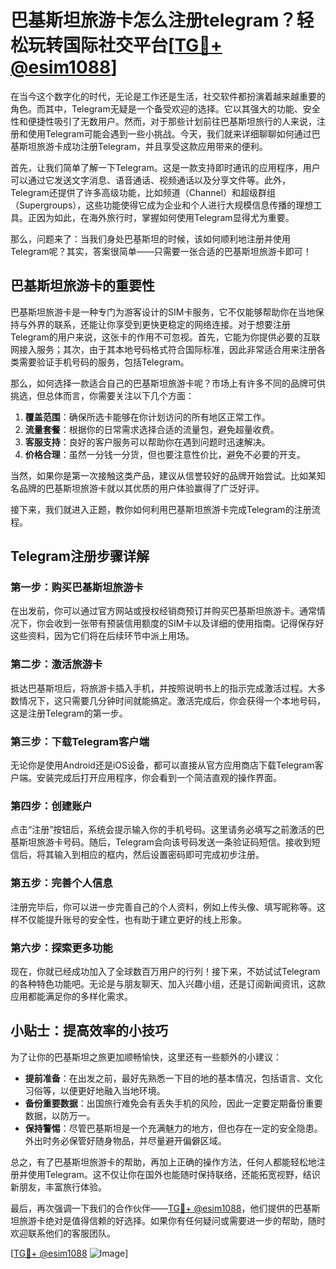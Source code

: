 # 巴基斯坦旅游卡怎么注册telegram？轻松玩转国际社交平台[[TG💪+ @esim1088](https://t.me/s/esim1088)]

在当今这个数字化的时代，无论是工作还是生活，社交软件都扮演着越来越重要的角色。而其中，Telegram无疑是一个备受欢迎的选择。它以其强大的功能、安全性和便捷性吸引了无数用户。然而，对于那些计划前往巴基斯坦旅行的人来说，注册和使用Telegram可能会遇到一些小挑战。今天，我们就来详细聊聊如何通过巴基斯坦旅游卡成功注册Telegram，并且享受这款应用带来的便利。

首先，让我们简单了解一下Telegram。这是一款支持即时通讯的应用程序，用户可以通过它发送文字消息、语音通话、视频通话以及分享文件等。此外，Telegram还提供了许多高级功能，比如频道（Channel）和超级群组（Supergroups），这些功能使得它成为企业和个人进行大规模信息传播的理想工具。正因为如此，在海外旅行时，掌握如何使用Telegram显得尤为重要。

那么，问题来了：当我们身处巴基斯坦的时候，该如何顺利地注册并使用Telegram呢？其实，答案很简单——只需要一张合适的巴基斯坦旅游卡即可！

## 巴基斯坦旅游卡的重要性

巴基斯坦旅游卡是一种专门为游客设计的SIM卡服务，它不仅能够帮助你在当地保持与外界的联系，还能让你享受到更快更稳定的网络连接。对于想要注册Telegram的用户来说，这张卡的作用不可忽视。首先，它能为你提供必要的互联网接入服务；其次，由于其本地号码格式符合国际标准，因此非常适合用来注册各类需要验证手机号码的服务，包括Telegram。

那么，如何选择一款适合自己的巴基斯坦旅游卡呢？市场上有许多不同的品牌可供挑选，但总体而言，你需要关注以下几个方面：

1. **覆盖范围**：确保所选卡能够在你计划访问的所有地区正常工作。
2. **流量套餐**：根据你的日常需求选择合适的流量包，避免超量收费。
3. **客服支持**：良好的客户服务可以帮助你在遇到问题时迅速解决。
4. **价格合理**：虽然一分钱一分货，但也要注意性价比，避免不必要的开支。

当然，如果你是第一次接触这类产品，建议从信誉较好的品牌开始尝试。比如某知名品牌的巴基斯坦旅游卡就以其优质的用户体验赢得了广泛好评。

接下来，我们就进入正题，教你如何利用巴基斯坦旅游卡完成Telegram的注册流程。

## Telegram注册步骤详解

### 第一步：购买巴基斯坦旅游卡

在出发前，你可以通过官方网站或授权经销商预订并购买巴基斯坦旅游卡。通常情况下，你会收到一张带有预装信用额度的SIM卡以及详细的使用指南。记得保存好这些资料，因为它们将在后续环节中派上用场。

### 第二步：激活旅游卡

抵达巴基斯坦后，将旅游卡插入手机，并按照说明书上的指示完成激活过程。大多数情况下，这只需要几分钟时间就能搞定。激活完成后，你会获得一个本地号码，这是注册Telegram的第一步。

### 第三步：下载Telegram客户端

无论你是使用Android还是iOS设备，都可以直接从官方应用商店下载Telegram客户端。安装完成后打开应用程序，你会看到一个简洁直观的操作界面。

### 第四步：创建账户

点击“注册”按钮后，系统会提示输入你的手机号码。这里请务必填写之前激活的巴基斯坦旅游卡号码。随后，Telegram会向该号码发送一条验证码短信。接收到短信后，将其输入到相应的框内，然后设置密码即可完成初步注册。

### 第五步：完善个人信息

注册完毕后，你可以进一步完善自己的个人资料，例如上传头像、填写昵称等。这样不仅能提升账号的安全性，也有助于建立更好的线上形象。

### 第六步：探索更多功能

现在，你就已经成功加入了全球数百万用户的行列！接下来，不妨试试Telegram的各种特色功能吧。无论是与朋友聊天、加入兴趣小组，还是订阅新闻资讯，这款应用都能满足你的多样化需求。

## 小贴士：提高效率的小技巧

为了让你的巴基斯坦之旅更加顺畅愉快，这里还有一些额外的小建议：

- **提前准备**：在出发之前，最好先熟悉一下目的地的基本情况，包括语言、文化习俗等，以便更好地融入当地环境。
- **备份重要数据**：出国旅行难免会有丢失手机的风险，因此一定要定期备份重要数据，以防万一。
- **保持警惕**：尽管巴基斯坦是一个充满魅力的地方，但也存在一定的安全隐患。外出时务必保管好随身物品，并尽量避开偏僻区域。

总之，有了巴基斯坦旅游卡的帮助，再加上正确的操作方法，任何人都能轻松地注册并使用Telegram。这不仅让你在国外也能随时保持联络，还能拓宽视野，结识新朋友，丰富旅行体验。

最后，再次强调一下我们的合作伙伴——[TG💪+ @esim1088](https://t.me/s/esim1088)，他们提供的巴基斯坦旅游卡绝对是值得信赖的好选择。如果你有任何疑问或需要进一步的帮助，随时欢迎联系他们的客服团队。

[[TG💪+ @esim1088](https://t.me/s/esim1088) ![Image](https://i.postimg.cc/4NQfJmqS/Snipaste-2025-05-13-00-14-12.png)]